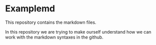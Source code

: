 # Examplemd
This repository contains the markdown files.

In this repository we are trying to make ourself understand how we can work with the markdown syntaxes in the github.
